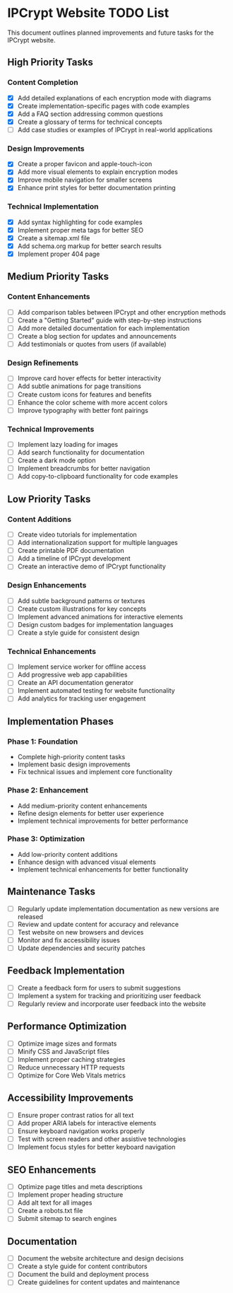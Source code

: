 # IPCrypt Website TODO List

This document outlines planned improvements and future tasks for the IPCrypt website.

## High Priority Tasks

### Content Completion

- [x] Add detailed explanations of each encryption mode with diagrams
- [x] Create implementation-specific pages with code examples
- [x] Add a FAQ section addressing common questions
- [x] Create a glossary of terms for technical concepts
- [ ] Add case studies or examples of IPCrypt in real-world applications

### Design Improvements

- [x] Create a proper favicon and apple-touch-icon
- [x] Add more visual elements to explain encryption modes
- [x] Improve mobile navigation for smaller screens
- [x] Enhance print styles for better documentation printing

### Technical Implementation

- [x] Add syntax highlighting for code examples
- [x] Implement proper meta tags for better SEO
- [x] Create a sitemap.xml file
- [x] Add schema.org markup for better search results
- [x] Implement proper 404 page

## Medium Priority Tasks

### Content Enhancements

- [ ] Add comparison tables between IPCrypt and other encryption methods
- [ ] Create a "Getting Started" guide with step-by-step instructions
- [ ] Add more detailed documentation for each implementation
- [ ] Create a blog section for updates and announcements
- [ ] Add testimonials or quotes from users (if available)

### Design Refinements

- [ ] Improve card hover effects for better interactivity
- [ ] Add subtle animations for page transitions
- [ ] Create custom icons for features and benefits
- [ ] Enhance the color scheme with more accent colors
- [ ] Improve typography with better font pairings

### Technical Improvements

- [ ] Implement lazy loading for images
- [ ] Add search functionality for documentation
- [ ] Create a dark mode option
- [ ] Implement breadcrumbs for better navigation
- [ ] Add copy-to-clipboard functionality for code examples

## Low Priority Tasks

### Content Additions

- [ ] Create video tutorials for implementation
- [ ] Add internationalization support for multiple languages
- [ ] Create printable PDF documentation
- [ ] Add a timeline of IPCrypt development
- [ ] Create an interactive demo of IPCrypt functionality

### Design Enhancements

- [ ] Add subtle background patterns or textures
- [ ] Create custom illustrations for key concepts
- [ ] Implement advanced animations for interactive elements
- [ ] Design custom badges for implementation languages
- [ ] Create a style guide for consistent design

### Technical Enhancements

- [ ] Implement service worker for offline access
- [ ] Add progressive web app capabilities
- [ ] Create an API documentation generator
- [ ] Implement automated testing for website functionality
- [ ] Add analytics for tracking user engagement

## Implementation Phases

### Phase 1: Foundation

- Complete high-priority content tasks
- Implement basic design improvements
- Fix technical issues and implement core functionality

### Phase 2: Enhancement

- Add medium-priority content enhancements
- Refine design elements for better user experience
- Implement technical improvements for better performance

### Phase 3: Optimization

- Add low-priority content additions
- Enhance design with advanced visual elements
- Implement technical enhancements for better functionality

## Maintenance Tasks

- [ ] Regularly update implementation documentation as new versions are released
- [ ] Review and update content for accuracy and relevance
- [ ] Test website on new browsers and devices
- [ ] Monitor and fix accessibility issues
- [ ] Update dependencies and security patches

## Feedback Implementation

- [ ] Create a feedback form for users to submit suggestions
- [ ] Implement a system for tracking and prioritizing user feedback
- [ ] Regularly review and incorporate user feedback into the website

## Performance Optimization

- [ ] Optimize image sizes and formats
- [ ] Minify CSS and JavaScript files
- [ ] Implement proper caching strategies
- [ ] Reduce unnecessary HTTP requests
- [ ] Optimize for Core Web Vitals metrics

## Accessibility Improvements

- [ ] Ensure proper contrast ratios for all text
- [ ] Add proper ARIA labels for interactive elements
- [ ] Ensure keyboard navigation works properly
- [ ] Test with screen readers and other assistive technologies
- [ ] Implement focus styles for better keyboard navigation

## SEO Enhancements

- [ ] Optimize page titles and meta descriptions
- [ ] Implement proper heading structure
- [ ] Add alt text for all images
- [ ] Create a robots.txt file
- [ ] Submit sitemap to search engines

## Documentation

- [ ] Document the website architecture and design decisions
- [ ] Create a style guide for content contributors
- [ ] Document the build and deployment process
- [ ] Create guidelines for content updates and maintenance